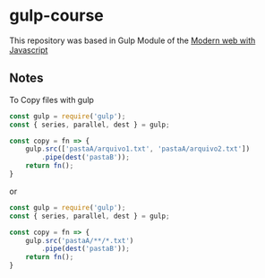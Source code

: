 # gulp-course

This repository was based in Gulp Module of the [Modern web with Javascript](https://www.cod3r.com.br/courses/take/web-moderno/)

## Notes

To Copy files with gulp

```js
const gulp = require('gulp');
const { series, parallel, dest } = gulp;

const copy = fn => {
	gulp.src(['pastaA/arquivo1.txt', 'pastaA/arquivo2.txt'])
		.pipe(dest('pastaB'));
	return fn();
}
```
or 
```js
const gulp = require('gulp');
const { series, parallel, dest } = gulp;

const copy = fn => {
	gulp.src('pastaA/**/*.txt')
		.pipe(dest('pastaB'));
	return fn();
}
```
